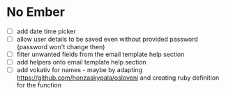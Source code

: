 # No Ember

- [ ] add date time picker
- [ ] allow user details to be saved even without provided password (password won't change then)
- [ ] filter unwanted fields from the email template help section
- [ ] add helpers onto email template help section
- [ ] add vokativ for names - maybe by adapting https://github.com/honzaskypala/osloveni and creating ruby definition for the function
